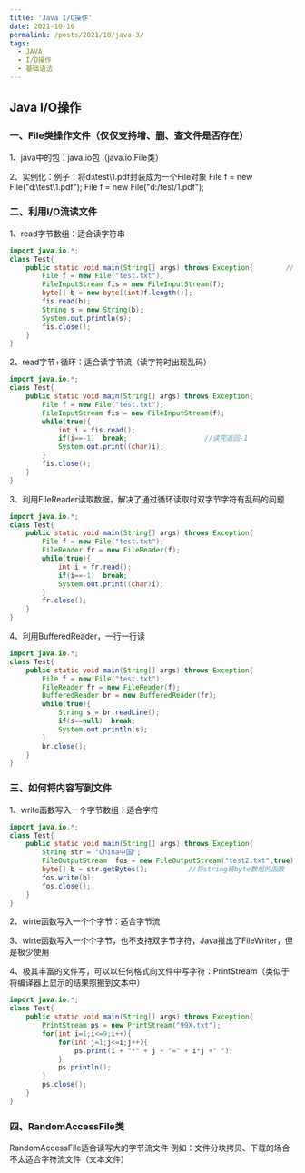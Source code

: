 ```yaml
---
title: 'Java I/O操作'
date: 2021-10-16
permalink: /posts/2021/10/java-3/
tags:
  - JAVA
  - I/O操作
  - 基础语法
---
```


## Java I/O操作

### 一、File类操作文件（仅仅支持增、删、查文件是否存在）

1、java中的包：java.io包（java.io.File类）

2、实例化：例子：将d:\test\1.pdf封装成为一个File对象
								File f = new File("d:\\test\\1.pdf");
								File f = new File("d:/test/1.pdf");

### 二、利用I/O流读文件

1、read字节数组：适合读字符串

```java
import java.io.*;
class Test{
	public static void main(String[] args) throws Exception{		// I/O流要抛出异常
		File f = new File("test.txt");
		FileInputStream fis = new FileInputStream(f);				
		byte[] b = new byte[(int)f.length()];						
		fis.read(b);
		String s = new String(b);
		System.out.println(s);
		fis.close();
	}	
}
```

2、read字节+循环：适合读字节流（读字符时出现乱码）

```java
import java.io.*;
class Test{
	public static void main(String[] args) throws Exception{
		File f = new File("test.txt");
		FileInputStream fis = new FileInputStream(f);
		while(true){
			int i = fis.read(); 
			if(i==-1)  break;					//读完返回-1
			System.out.print((char)i);		
		}
		fis.close();
	}	
}
```

3、利用FileReader读取数据，解决了通过循环读取时双字节字符有乱码的问题

```java
import java.io.*;
class Test{
	public static void main(String[] args) throws Exception{
		File f = new File("test.txt");
		FileReader fr = new FileReader(f);
		while(true){
			int i = fr.read(); 
			if(i==-1)  break;
			System.out.print((char)i);		
		}
		fr.close();
	}	
}
```

4、利用BufferedReader，一行一行读

```java
import java.io.*;
class Test{
	public static void main(String[] args) throws Exception{
		File f = new File("test.txt");
		FileReader fr = new FileReader(f);
		BufferedReader br = new BufferedReader(fr);
		while(true){
			String s = br.readLine(); 
			if(s==null)  break;
			System.out.println(s);		
		}
		br.close();
	}	
}
```

### 三、如何将内容写到文件

1、write函数写入一个字节数组：适合字符

```java
import java.io.*;
class Test{
	public static void main(String[] args) throws Exception{
		String str = "China中国";
		FileOutputStream  fos = new FileOutputStream("test2.txt",true);
		byte[] b = str.getBytes();			//将string转byte数组的函数
		fos.write(b);
		fos.close();
	}	
}
```

2、wirte函数写入一个个字节：适合字节流

3、wirte函数写入一个个字节，也不支持双字节字符，Java推出了FileWriter，但是极少使用

4、极其丰富的文件写，可以以任何格式向文件中写字符：PrintStream（类似于将编译器上显示的结果照搬到文本中）

```java
import java.io.*;
class Test{
	public static void main(String[] args) throws Exception{
		PrintStream ps = new PrintStream("99X.txt");
		for(int i=1;i<=9;i++){
			for(int j=1;j<=i;j++){
				ps.print(i + "*" + j + "=" + i*j +" ");
			}
			ps.println();			
		}
		ps.close();
	}	
}

```

### 四、RandomAccessFile类

RandomAccessFile适合读写大的字节流文件
例如：文件分块拷贝、下载的场合
不太适合字符流文件（文本文件）
